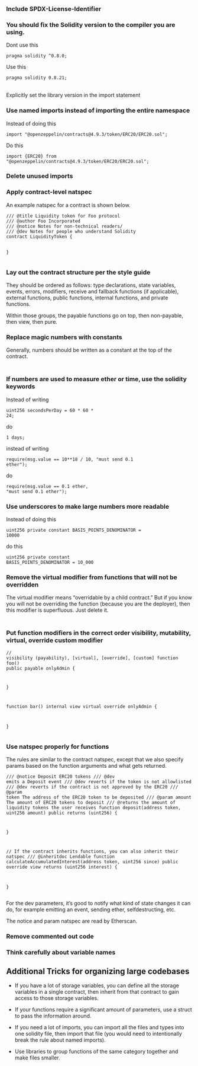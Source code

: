 <h3>Include SPDX-License-Identifier</h3><p></p><h3>You should fix the Solidity version to the compiler you are using.</h3><p>Dont use this</p><pre><code>pragma solidity ^0.8.0;</code></pre><p>Use this</p><pre><code>pragma solidity 0.8.21;</code></pre><p><br>Explicitly set the library version in the import statement</p><p></p><h3>Use named imports instead of importing the entire namespace</h3><p>Instead of doing this</p><pre><code>import "@openzeppelin/contracts@4.9.3/token/ERC20/ERC20.sol";</code></pre><p>Do this</p><pre><code>import {ERC20} from "@openzeppelin/contracts@4.9.3/token/ERC20/ERC20.sol";</code></pre><p></p><h3>Delete unused imports</h3><p></p><h3>Apply contract-level natspec</h3><p>An example natspec for a contract is shown below.</p><pre><code>/// @title Liquidity token for Foo protocol
/// @author Foo Incorporated
/// @notice Notes for non-technical readers/
/// @dev Notes for people who understand Solidity
contract LiquidityToken {

}</code></pre><p></p><h3>Lay out the contract structure per the style guide</h3><p>They should be ordered as follows: type declarations, state variables, events, errors, modifiers, receive and fallback functions (if applicable), external functions, public functions, internal functions, and private functions.</p><p>Within those groups, the payable functions go on top, then non-payable, then view, then pure.</p><p></p><h3>Replace magic numbers with constants</h3><p>Generally, numbers should be written as a constant at the top of the contract.</p><h3><br>If numbers are used to measure ether or time, use the solidity keywords</h3><p>Instead of writing</p><pre><code>uint256 secondsPerDay = 60 * 60 * 24;</code></pre><p>do</p><pre><code>1 days;</code></pre><p>instead of writing</p><pre><code>require(msg.value == 10**18 / 10, "must send 0.1 ether");</code></pre><p>do</p><pre><code>require(msg.value == 0.1 ether, "must send 0.1 ether");</code></pre><p></p><h3>Use underscores to make large numbers more readable</h3><p>Instead of doing this</p><pre><code>uint256 private constant BASIS_POINTS_DENOMINATOR = 10000</code></pre><p>do this</p><pre><code>uint256 private constant BASIS_POINTS_DENOMINATOR = 10_000</code></pre><p></p><h3>Remove the virtual modifier from functions that will not be overridden</h3><p>The virtual modifier means “overridable by a child contract.” But if you know you will not be overriding the function (because you are the deployer), then this modifier is superfluous. Just delete it.</p><h3><br>Put function modifiers in the correct order visibility, mutability, virtual, override custom modifier</h3><p></p><pre><code>// visibility (payability), [virtual], [override], [custom]
function foo() public payable onlyAdmin {

}

function bar() internal view virtual override onlyAdmin {

}</code></pre><p></p><h3>Use natspec properly for functions</h3><p>The rules are similar to the contract natspec, except that we also specify params based on the function arguments and what gets returned.</p><pre><code>/// @notice Deposit ERC20 tokens
/// @dev emits a Deposit event
/// @dev reverts if the token is not allowlisted
/// @dev reverts if the contract is not approved by the ERC20
/// @param token The address of the ERC20 token to be deposited
/// @param amount The amount of ERC20 tokens to deposit
/// @returns the amount of liquidity tokens the user receives
function deposit(address token, uint256 amount) public returns (uint256) {

}

// If the contract inherits functions, you can also inherit their natspec
/// @inheritdoc Lendable
function calculateAccumulatedInterest(address token, uint256 since) public override view returns (uint256 interest) {

} </code></pre><p></p><p>For the dev parameters, it’s good to notify what kind of state changes it can do, for example emitting an event, sending ether, selfdestructing, etc.</p><p>The notice and param natspec are read by Etherscan.</p><p></p><h3>Remove commented out code</h3><p></p><h3>Think carefully about variable names</h3><p></p><h2>Additional Tricks for organizing large codebases</h2><ul><li><p>If you have a lot of storage variables, you can define all the storage variables in a single contract, then inherit from that contract to gain access to those storage variables.</p></li><li><p>If your functions require a significant amount of parameters, use a struct to pass the information around.</p></li><li><p>If you need a lot of imports, you can import all the files and types into one solidity file, then import that file (you would need to intentionally break the rule about named imports).</p></li><li><p>Use libraries to group functions of the same category together and make files smaller.</p></li></ul>